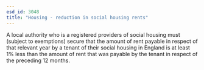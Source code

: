 ```yaml
---
esd_id: 3048
title: "Housing - reduction in social housing rents"
---
```


A local authority who is a registered providers of social housing must (subject to exemptions) secure that the amount of rent payable in respect of that relevant year by a tenant of their social housing in England is at least 1% less than the amount of rent that was payable by the tenant in respect of the preceding 12 months. 

